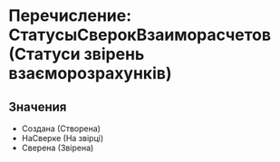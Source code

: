 ﻿# Перечисление: СтатусыСверокВзаиморасчетов (Статуси звірень взаєморозрахунків)

## Значения

- Создана (Створена)
- НаСверке (На звірці)
- Сверена (Звірена)

